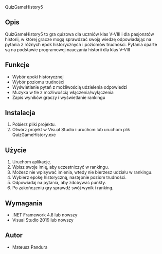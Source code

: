 QuizGameHistory5

## Opis
QuizGameHistory5 to gra quizowa dla uczniów klas V-VIII i dla pasjonatów historii, w której gracze mogą sprawdzać swoją wiedzę odpowiadając na pytania z różnych epok historycznych i poziomów trudności. Pytania oparte są na podstawie programowej nauczania historii dla klas V-VIII

## Funkcje
- Wybór epoki historycznej
- Wybór poziomu trudności
- Wyświetlanie pytań z możliwością udzielenia odpowiedzi
- Muzyka w tle z możliwością włączenia/wyłączenia
- Zapis wyników graczy i wyświetlanie rankingu

## Instalacja
1. Pobierz pliki projektu.
2. Otwórz projekt w Visual Studio i uruchom lub uruchom plik QuizGameHistory.exe

## Użycie
1. Uruchom aplikację.
2. Wpisz swoje imię, aby uczestniczyć w rankingu.
3. Możesz nie wpisywać imienia, wtedy nie bierzesz udziału w rankingu.
4. Wybierz epokę historyczną, następnie poziom trudności.
5. Odpowiadaj na pytania, aby zdobywać punkty.
6. Po zakończeniu gry sprawdź swój wynik i ranking.

## Wymagania
- .NET Framework 4.8 lub nowszy
- Visual Studio 2019 lub nowszy

## Autor
- Mateusz Pandura

